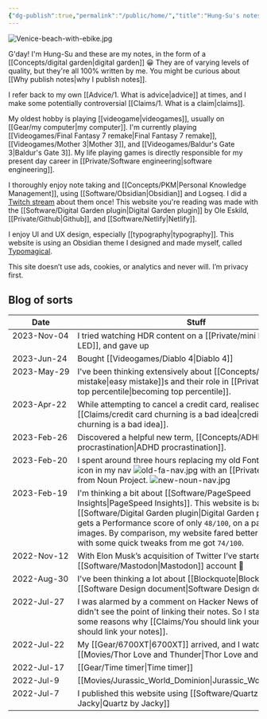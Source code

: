 ```yaml
---
{"dg-publish":true,"permalink":"/public/home/","title":"Hung-Su's notes","tags":["gardenEntry"],"dgShowBacklinks":false}
---
```



![Venice-beach-with-ebike.jpg](/img/user/Embeds/Venice-beach-with-ebike.jpg)

G'day! I'm Hung-Su and these are my notes, in the form of a [[Concepts/digital garden\|digital garden]] 😀 They are of varying levels of quality, but they're all 100% written by me. You might be curious about [[Why publish notes\|why I publish notes]].

I refer back to my own [[Advice/1. What is advice\|advice]] at times, and I make some potentially controversial [[Claims/1. What is a claim\|claims]].

My oldest hobby is playing [[videogame\|videogames]], usually on [[Gear/my computer\|my computer]]. I'm currently playing [[Videogames/Final Fantasy 7 remake\|Final Fantasy 7 remake]], [[Videogames/Mother 3\|Mother 3]], and [[Videogames/Baldur's Gate 3\|Baldur's Gate 3]]. My life playing games is directly responsible for my present day career in [[Private/Software engineering\|software engineering]].

I thoroughly enjoy note taking and [[Concepts/PKM\|Personal Knowledge Management]], using [[Software/Obsidian\|Obsidian]] and Logseq. I did a [Twitch stream](https://www.youtube.com/watch?v=jASsctBxZk4) about them once! This website you're reading was made with the [[Software/Digital Garden plugin\|Digital Garden plugin]] by Ole Eskild, [[Private/Github\|Github]], and [[Software/Netlify\|Netlify]]. 

I enjoy UI and UX design, especially [[typography\|typography]]. This website is using an Obsidian theme I designed and made myself, called [Typomagical](https://github.com/hungsu/typomagical-obsidian).

This site doesn’t use ads, cookies, or analytics and never will. I’m privacy first.

## Blog of sorts

<style>table tbody td:first-child{white-space:nowrap;vertical-align: baseline;}</style>

| Date        | Stuff                                                                                                                                                                                                                                                                               |
| ----------- | ----------------------------------------------------------------------------------------------------------------------------------------------------------------------------------------------------------------------------------------------------------------------------------- |
| 2023-Nov-04 | I tried watching HDR content on a [[Private/mini LED\|mini LED]], and gave up                                                                                                                                                                                                                         |
| 2023-Jun-24 | Bought [[Videogames/Diablo 4\|Diablo 4]]                                                                                                                                                                                                                                                                 |
| 2023-May-29 | I've been thinking extensively about [[Concepts/easy mistake\|easy mistake]]s and their role in [[Private/becoming top percentile\|becoming top percentile]].                                                                                                                                                                               |
| 2023-Apr-22 | While attempting to cancel a credit card, realised that [[Claims/credit card churning is a bad idea\|credit card churning is a bad idea]].                                                                                                                                                                                     |
| 2023-Feb-26 | Discovered a helpful new term, [[Concepts/ADHD procrastination\|ADHD procrastination]].                                                                                                                                                                                                                            |
| 2023-Feb-20 | I spent around three hours replacing my old Font Awesome icon in my nav ![old-fa-nav.jpg](/img/user/Embeds/old-fa-nav.jpg) with an [[Private/SVG\|SVG]] from Noun Project. ![new-noun-nav.jpg](/img/user/Embeds/new-noun-nav.jpg)                                                                                                                                |
| 2023-Feb-19 | I'm thinking a bit about [[Software/PageSpeed Insights\|PageSpeed Insights]]. This website is based on [[Software/Digital Garden plugin\|Digital Garden plugin]] which gets a Performance score of only `48/100`, on a page with no images. By comparison, my website fared better at `69/100`, and with some quick tweaks from me got `74/100`. |
| 2022-Nov-12 | With Elon Musk’s acquisition of Twitter I’ve started a new [[Software/Mastodon\|Mastodon]] account 🐘                                                                                                                                                                                                  |
| 2022-Aug-30 | I've been thinking a lot about [[Blockquote\|Blockquote]]s, and [[Software Design document\|Software Design document]]                                                                                                                                                                                                    |
| 2022-Jul-27 | I was alarmed by a comment on Hacker News of a person who didn't see the point of linking their notes. So I started writing some reasons why [[Claims/You should link your notes\|You should link your notes]].                                                                                                        |
| 2022-Jul-22 | My [[Gear/6700XT\|6700XT]] arrived, and I watched [[Movies/Thor Love and Thunder\|Thor Love and Thunder]]                                                                                                                                                                                                                      |
| 2022-Jul-17 | [[Gear/Time timer\|Time timer]]                                                                                                                                                                                                                                                                      |
| 2022-Jul-9  | [[Movies/Jurassic_World_Dominion\|Jurassic_World_Dominion]]                                                                                                                                                                                                                                                         |
| 2022-Jul-7  | I published this website using [[Software/Quartz by Jacky\|Quartz by Jacky]]                                                                                                                                                                                                                                  |
